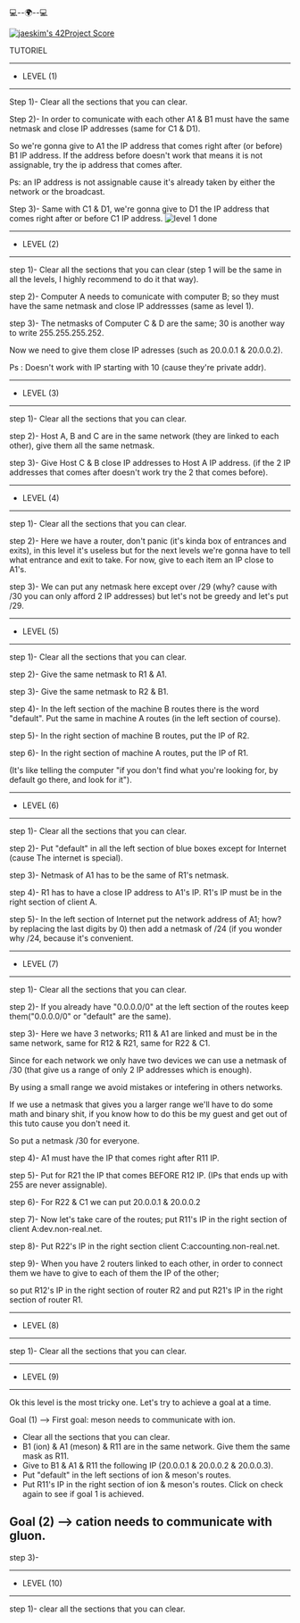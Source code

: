
 💻--🌍--💻

[![jaeskim's 42Project Score](https://badge42.herokuapp.com/api/project/abouhlel/NetPractice)](https://github.com/JaeSeoKim/badge42)

TUTORIEL

-------------
* LEVEL (1) 
-------------
Step 1)- Clear all the sections that you can clear.

Step 2)- In order to comunicate with each other A1 & B1 must have the same netmask and close IP addresses (same for C1 & D1).

  So we're gonna give to A1 the IP address that comes right after (or before) B1 IP address.
  If the address before doesn't work that means it is not assignable, try the ip address that comes after.

Ps: an IP address is not assignable cause it's already taken by either the network or the broadcast.

Step 3)- Same with C1 & D1, we're gonna give to D1 the IP address that comes right after or before C1 IP address.
![level 1 done](https://user-images.githubusercontent.com/81954460/152797024-ceefb220-99a3-429c-adaa-74bf70ced06b.png)


-------------
* LEVEL (2)
-------------
step 1)- Clear all the sections that you can clear (step 1 will be the same in all the levels, I highly recommend to do it that way).

step 2)- Computer A needs to comunicate with computer B; so they must have the same netmask and close IP addressses (same as level 1).

step 3)- The netmasks of Computer C & D are the same; 30 is another way to write 255.255.255.252.

  Now we need to give them close IP adresses (such as 20.0.0.1 & 20.0.0.2).
  
  Ps : Doesn't work with IP starting with 10 (cause they're private addr).
 
-------------
* LEVEL (3)
-------------
step 1)- Clear all the sections that you can clear.

step 2)- Host A, B and C are in the same network (they are linked to each other), give them all the same netmask.

step 3)- Give Host C & B close IP addresses to Host A IP address. (if the 2 IP addresses that comes after doesn't work try the 2 that comes before).

-------------
* LEVEL (4)
-------------
step 1)- Clear all the sections that you can clear.

step 2)- Here we have a router, don't panic (it's kinda box of entrances and exits), in this level it's useless but for the next levels we're gonna have to tell what entrance and exit to take. For now, give to each item an IP close to A1's.

step 3)- We can put any netmask here except over /29 (why? cause with /30 you can only afford 2 IP addresses) but let's not be greedy and let's put /29.

-------------
* LEVEL (5)
-------------
step 1)- Clear all the sections that you can clear.

step 2)- Give the same netmask to R1 & A1.

step 3)- Give the same netmask to R2 & B1.

step 4)- In the left section of the machine B routes there is the word "default". Put the same in machine A routes (in the left section of course).

step 5)- In the right section of machine B routes, put the IP of R2.

step 6)- In the right section of machine A routes, put the IP of R1.

(It's like telling the computer "if you don't find what you're looking for, by default go there, and look for it").

-------------
* LEVEL (6)
-------------
step 1)- Clear all the sections that you can clear.

step 2)- Put "default" in all the left section of blue boxes except for Internet (cause The internet is special).

step 3)- Netmask of A1 has to be the same of R1's netmask.

step 4)- R1 has to have a close IP address to A1's IP. R1's IP must be in the right section of client A.

step 5)- In the left section of Internet put the network address of A1; how? by replacing the last digits by 0) then add a netmask of /24 (if you wonder why /24, because it's convenient.

-------------
* LEVEL (7)
-------------
step 1)- Clear all the sections that you can clear.

step 2)- If you already have "0.0.0.0/0" at the left section of the routes keep them("0.0.0.0/0" or "default" are the same).

step 3)- Here we have 3 networks; R11 & A1 are linked and must be in the same network, same for R12 & R21, same for R22 & C1.

Since for each network we only have two devices we can use a netmask of /30 (that give us a range of only 2 IP addresses which is enough).

By using a small range we avoid mistakes or intefering in others networks.

If we use a netmask that gives you a larger range we'll have to do some math and binary shit, if you know how to do this be my guest and get out of this tuto cause you don't need it.

So put a netmask /30 for everyone.

step 4)- A1 must have the IP that comes right after R11 IP.

step 5)- Put for R21 the IP that comes BEFORE R12 IP. (IPs that ends up with 255 are never assignable).

step 6)- For R22 & C1 we can put 20.0.0.1 & 20.0.0.2

step 7)- Now let's take care of the routes; put R11's IP in the right section of client A:dev.non-real.net.

step 8)- Put R22's IP in the right section client C:accounting.non-real.net.

step 9)- When you have 2 routers linked to each other, in order to connect them we have to give to each of them the IP of the other;

so put R12's IP in the right section of router R2 and put R21's IP in the right section of router R1.

-------------
* LEVEL (8)
-------------
step 1)- Clear all the sections that you can clear.

-------------
* LEVEL (9)
-------------
Ok this level is the most tricky one. Let's try to achieve a goal at a time.

Goal (1) --> First goal: meson needs to communicate with ion.
- Clear all the sections that you can clear.
- B1 (ion) & A1 (meson) & R11 are in the same network. Give them the same mask as R11.
- Give to B1 & A1 & R11 the following IP (20.0.0.1 & 20.0.0.2 & 20.0.0.3).
- Put "default" in the left sections of ion & meson's routes.
- Put R11's IP in the right section of ion & meson's routes.
Click on check again to see if goal 1 is achieved.

Goal (2) --> cation needs to communicate with gluon.
- 
step 3)- 

--------------
* LEVEL (10)
--------------
step 1)- clear all the sections that you can clear.

